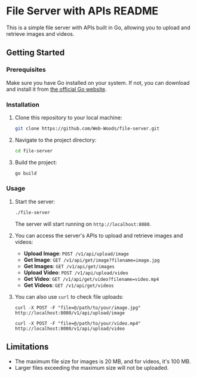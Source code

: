 # File Server with APIs README

This is a simple file server with APIs built in Go, allowing you to upload and retrieve images and videos.

## Getting Started

### Prerequisites

Make sure you have Go installed on your system. If not, you can download and install it from [the official Go website](https://golang.org/).

### Installation

1. Clone this repository to your local machine:

   ```bash
   git clone https://github.com/Web-Woods/file-server.git
   ```

2. Navigate to the project directory:

   ```bash
   cd file-server
   ```

3. Build the project:

   ```bash
   go build
   ```

### Usage

1. Start the server:

   ```bash
   ./file-server
   ```

   The server will start running on `http://localhost:8080`.

2. You can access the server's APIs to upload and retrieve images and videos:

   - **Upload Image**: `POST /v1/api/upload/image`
   - **Get Image**: `GET /v1/api/get/image?filename=image.jpg`
   - **Get Images**: `GET /v1/api/get/images`
   - **Upload Video**: `POST /v1/api/upload/video`
   - **Get Video**: `GET /v1/api/get/video?filename=video.mp4`
   - **Get Videos**: `GET /v1/api/get/videos`

3. You can also use `curl` to check file uploads:

    ```
    curl -X POST -F "file=@/path/to/your/image.jpg" http://localhost:8080/v1/api/upload/image

    curl -X POST -F "file=@/path/to/your/video.mp4" http://localhost:8080/v1/api/upload/video
    ```
   
<!-- ## Security

To ensure that only authorized users have access to the server and its APIs, consider implementing authentication mechanisms such as API keys, JWT (JSON Web Tokens), OAuth, or OpenID Connect. -->

## Limitations

- The maximum file size for images is 20 MB, and for videos, it's 100 MB.
- Larger files exceeding the maximum size will not be uploaded.

<!-- ## Contributing

Contributions are welcome! If you encounter any issues or have suggestions for improvements, feel free to open an issue or submit a pull request.

## License

This project is licensed under the MIT License - see the [LICENSE](LICENSE) file for details. -->